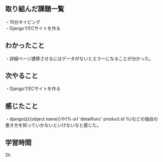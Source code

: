 ## 取り組んだ課題一覧
・10分タイピング
<br>・DjangoでECサイトを作る
## わかったこと
・詳細ページ遷移させるにはデータがないとエラーになることが分かった。
## 次やること
・DjangoでECサイトを作る

## 感じたこと
・djangoは{{object.name}}や{% url 'detailfunc' product.id %}などの独自の書き方を知っていかないといけないなと感じた。
## 学習時間
2h
